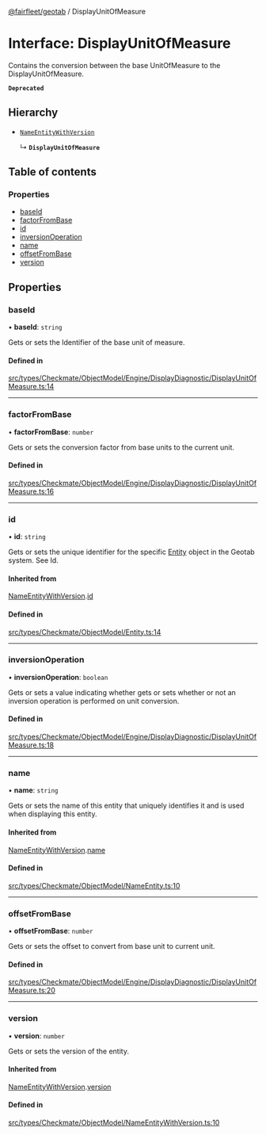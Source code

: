 [@fairfleet/geotab](../README.md) / DisplayUnitOfMeasure

# Interface: DisplayUnitOfMeasure

Contains the conversion between the base UnitOfMeasure to the DisplayUnitOfMeasure.

**`Deprecated`**

## Hierarchy

- [`NameEntityWithVersion`](NameEntityWithVersion.md)

  ↳ **`DisplayUnitOfMeasure`**

## Table of contents

### Properties

- [baseId](DisplayUnitOfMeasure.md#baseid)
- [factorFromBase](DisplayUnitOfMeasure.md#factorfrombase)
- [id](DisplayUnitOfMeasure.md#id)
- [inversionOperation](DisplayUnitOfMeasure.md#inversionoperation)
- [name](DisplayUnitOfMeasure.md#name)
- [offsetFromBase](DisplayUnitOfMeasure.md#offsetfrombase)
- [version](DisplayUnitOfMeasure.md#version)

## Properties

### baseId

• **baseId**: `string`

Gets or sets the Identifier of the base unit of measure.

#### Defined in

[src/types/Checkmate/ObjectModel/Engine/DisplayDiagnostic/DisplayUnitOfMeasure.ts:14](https://github.com/fairfleet/geotab/blob/ff38bfc/src/types/Checkmate/ObjectModel/Engine/DisplayDiagnostic/DisplayUnitOfMeasure.ts#L14)

___

### factorFromBase

• **factorFromBase**: `number`

Gets or sets the conversion factor from base units to the current unit.

#### Defined in

[src/types/Checkmate/ObjectModel/Engine/DisplayDiagnostic/DisplayUnitOfMeasure.ts:16](https://github.com/fairfleet/geotab/blob/ff38bfc/src/types/Checkmate/ObjectModel/Engine/DisplayDiagnostic/DisplayUnitOfMeasure.ts#L16)

___

### id

• **id**: `string`

Gets or sets the unique identifier for the specific [Entity](Entity.md) object in the Geotab system. See Id.

#### Inherited from

[NameEntityWithVersion](NameEntityWithVersion.md).[id](NameEntityWithVersion.md#id)

#### Defined in

[src/types/Checkmate/ObjectModel/Entity.ts:14](https://github.com/fairfleet/geotab/blob/ff38bfc/src/types/Checkmate/ObjectModel/Entity.ts#L14)

___

### inversionOperation

• **inversionOperation**: `boolean`

Gets or sets a value indicating whether gets or sets whether or not an inversion operation is performed on unit conversion.

#### Defined in

[src/types/Checkmate/ObjectModel/Engine/DisplayDiagnostic/DisplayUnitOfMeasure.ts:18](https://github.com/fairfleet/geotab/blob/ff38bfc/src/types/Checkmate/ObjectModel/Engine/DisplayDiagnostic/DisplayUnitOfMeasure.ts#L18)

___

### name

• **name**: `string`

Gets or sets the name of this entity that uniquely identifies it and is used when displaying this entity.

#### Inherited from

[NameEntityWithVersion](NameEntityWithVersion.md).[name](NameEntityWithVersion.md#name)

#### Defined in

[src/types/Checkmate/ObjectModel/NameEntity.ts:10](https://github.com/fairfleet/geotab/blob/ff38bfc/src/types/Checkmate/ObjectModel/NameEntity.ts#L10)

___

### offsetFromBase

• **offsetFromBase**: `number`

Gets or sets the offset to convert from base unit to current unit.

#### Defined in

[src/types/Checkmate/ObjectModel/Engine/DisplayDiagnostic/DisplayUnitOfMeasure.ts:20](https://github.com/fairfleet/geotab/blob/ff38bfc/src/types/Checkmate/ObjectModel/Engine/DisplayDiagnostic/DisplayUnitOfMeasure.ts#L20)

___

### version

• **version**: `number`

Gets or sets the version of the entity.

#### Inherited from

[NameEntityWithVersion](NameEntityWithVersion.md).[version](NameEntityWithVersion.md#version)

#### Defined in

[src/types/Checkmate/ObjectModel/NameEntityWithVersion.ts:10](https://github.com/fairfleet/geotab/blob/ff38bfc/src/types/Checkmate/ObjectModel/NameEntityWithVersion.ts#L10)
